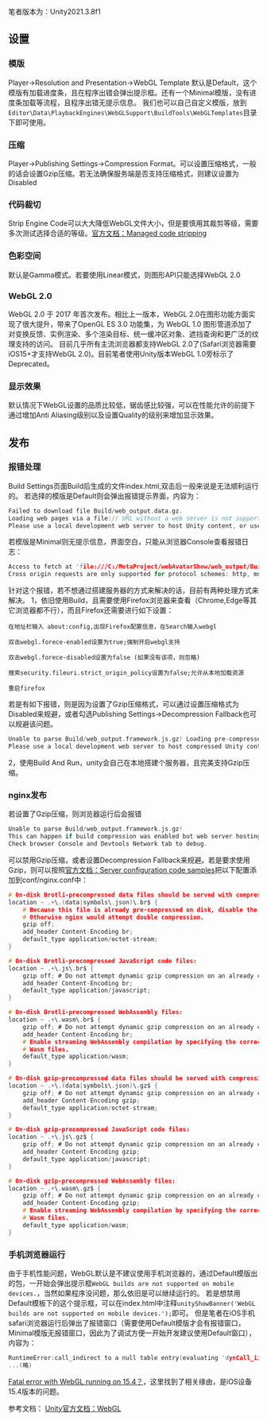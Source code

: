 
笔者版本为：Unity2021.3.8f1

## 设置
### 模版
Player->Resolution and Presentation->WebGL Template
默认是Default，这个模版有加载进度条，且在程序出错会弹出提示框。还有一个Minimal模版，没有进度条加载等流程，且程序出错无提示信息。
我们也可以自己自定义模版，放到``Editor\Data\PlaybackEngines\WebGLSupport\BuildTools\WebGLTemplates``目录下即可使用。

### 压缩
Player->Publishing Settings->Compression Format。可以设置压缩格式，一般的话会设置Gzip压缩。若无法确保服务端是否支持压缩格式，则建议设置为Disabled

### 代码裁切
Strip Engine Code可以大大降低WebGL文件大小，但是要慎用其裁剪等级，需要多次测试选择合适的等级。[官方文档：Managed code stripping](https://docs.unity3d.com/Manual/ManagedCodeStripping.html)

### 色彩空间
默认是Gamma模式。若要使用Linear模式，则图形API只能选择WebGL 2.0

### WebGL 2.0
WebGL 2.0 于 2017 年首次发布。相比上一版本，WebGL 2.0在图形功能方面实现了很大提升，带来了OpenGL ES 3.0 功能集，为 WebGL 1.0 图形管道添加了对变换反馈、实例渲染、多个渲染目标、统一缓冲区对象、遮挡查询和更广泛的纹理支持的访问。
目前几乎所有主流浏览器都支持WebGL 2.0了(Safari浏览器需要iOS15+才支持WebGL 2.0)。目前笔者使用Unity版本WebGL 1.0旁标示了Deprecated。

### 显示效果
默认情况下WebGL设置的品质比较低，锯齿感比较强，可以在性能允许的前提下通过增加Anti Aliasing级别以及设置Quality的级别来增加显示效果。

## 发布
### 报错处理
Build Settings页面Build后生成的文件index.html,双击后一般来说是无法顺利运行的。
若选择的模版是Default则会弹出报错提示界面，内容为：
```c
Failed to download file Build/web_output.data.gz. 
Loading web pages via a file:// URL without a web server is not supported by this browser. 
Please use a local development web server to host Unity content, or use the Unity Build and Run option.
```

若模版是Minimal则无提示信息，界面空白，只能从浏览器Console查看报错日志：
```c
Access to fetch at 'file:///C:/MetaProject/webAvatarShow/web_output/Build/web_output.data.gz' from origin 'null' has been blocked by CORS policy: 
Cross origin requests are only supported for protocol schemes: http, mnt, https, nb, data, chrome, tx, chrome-untrusted, chrome-extension.
```
针对这个报错，若不想通过搭建服务器的方式来解决的话，目前有两种处理方式来解决。
1，依旧使用Build，且需要使用Firefox浏览器来查看（Chrome,Edge等其它浏览器都不行），而且Firefox还需要进行如下设置：
```
在地址栏输入 about:config,出现Firefox配置信息，在Search输入webgl

双击webgl.forece-enabled设置为true;强制开启webgl支持

双击webgl.forece-disabled设置为false (如果没有该项，则忽略)

搜索security.fileuri.strict_origin_policy设置为false;允许从本地加载资源

重启firefox
```

若是有如下报错，则是因为设置了Gzip压缩格式，可以通过设置压缩格式为Disabled来规避，或者勾选Publishing Settings->Decompression Fallback也可以规避该问题。
```c
Unable to parse Build/web_output.framework.js.gz! Loading pre-compressed (brotli or gzip) content via a file:// URL without a web server is not supported by this browser. 
Please use a local development web server to host compressed Unity content, or use the Unity Build and Run option.
```


2，使用Build And Run，unity会自己在本地搭建个服务器，且完美支持Gzip压缩。

### nginx发布
若设置了Gzip压缩，则浏览器运行后会报错
```c
Unable to parse Build/web_output.framework.js.gz! 
This can happen if build compression was enabled but web server hosting the content was misconfigured to not serve the file with HTTP Response Header "Content-Encoding: gzip" present. 
Check browser Console and Devtools Network tab to debug.
```

可以禁用Gzip压缩，或者设置Decompression Fallback来规避。若是要求使用Gzip，则可以按照[官方文档：Server configuration code samples](https://docs.unity3d.com/2021.3/Documentation/Manual/webgl-server-configuration-code-samples.html)把以下配置添加到conf/nginx.conf中：
```c
# On-disk Brotli-precompressed data files should be served with compression enabled:
location ~ .+\.(data|symbols\.json)\.br$ {
    # Because this file is already pre-compressed on disk, disable the on-demand compression on it.
    # Otherwise nginx would attempt double compression.
    gzip off;
    add_header Content-Encoding br;
    default_type application/octet-stream;
}

# On-disk Brotli-precompressed JavaScript code files:
location ~ .+\.js\.br$ {
    gzip off; # Do not attempt dynamic gzip compression on an already compressed file
    add_header Content-Encoding br;
    default_type application/javascript;
}

# On-disk Brotli-precompressed WebAssembly files:
location ~ .+\.wasm\.br$ {
    gzip off; # Do not attempt dynamic gzip compression on an already compressed file
    add_header Content-Encoding br;
    # Enable streaming WebAssembly compilation by specifying the correct MIME type for
    # Wasm files.
    default_type application/wasm;
}

# On-disk gzip-precompressed data files should be served with compression enabled:
location ~ .+\.(data|symbols\.json)\.gz$ {
    gzip off; # Do not attempt dynamic gzip compression on an already compressed file
    add_header Content-Encoding gzip;
    default_type application/octet-stream;
}

# On-disk gzip-precompressed JavaScript code files:
location ~ .+\.js\.gz$ {
    gzip off; # Do not attempt dynamic gzip compression on an already compressed file
    add_header Content-Encoding gzip;
    default_type application/javascript;
}

# On-disk gzip-precompressed WebAssembly files:
location ~ .+\.wasm\.gz$ {
    gzip off; # Do not attempt dynamic gzip compression on an already compressed file
    add_header Content-Encoding gzip;
    # Enable streaming WebAssembly compilation by specifying the correct MIME type for
    # Wasm files.
    default_type application/wasm;
}
```

### 手机浏览器运行
由于手机性能问题，WebGL默认是不建议使用手机浏览器的，通过Default模版出的包，一开始会弹出提示框``WebGL builds are not supported on mobile devices.``，当然如果程序没问题，那么依旧是可以继续运行的。
若是想禁用Default模板下的这个提示框，可以在index.html中注释``unityShowBanner('WebGL builds are not supported on mobile devices.');``即可。
但是笔者在iOS手机safari浏览器运行后弹出了报错窗口（需要使用Default模版才会有报错窗口，Minimal模版无报错窗口，因此为了调试方便一开始开发建议使用Default窗口），内容为：
```c
RuntimeError:call_indirect to a null table entry(evaluating 'dynCall_iiii(index,a1,a2,a3)')
...(略)
```
[Fatal error with WebGL running on 15.4？](https://forum.unity.com/threads/fatal-error-with-webgl-running-on-15-4.1244374/)，这里找到了相关缘由，是iOS设备15.4版本的问题。



参考文档：
[Unity官方文档：WebGL](https://docs.unity3d.com/2021.3/Documentation/Manual/webgl.html)